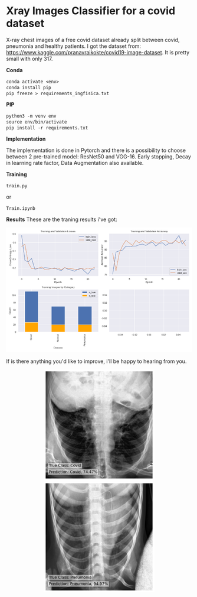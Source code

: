 # Xray Images Classifier for a covid dataset

X-ray chest images of a free covid dataset already split between covid, pneumonia and healthy patients. I got the dataset from: https://www.kaggle.com/pranavraikokte/covid19-image-dataset. It is pretty small with only 317.

**Conda**
```
conda activate <env>
conda install pip
pip freeze > requirements_ingfisica.txt
```
**PIP**
```
python3 -m venv env
source env/bin/activate
pip install -r requirements.txt
```


**Implementation**

The implementation is done in Pytorch and there is a possibility to choose between 2 pre-trained model: ResNet50 and VGG-16. Early stopping, Decay in learning rate factor, Data Augmentation also available.

**Training**
```
train.py
```
or
```
Train.ipynb
```


**Results**
These are the traning results i've got:

![alt text](https://github.com/chacoff/XrayImagesClassifier/blob/main/data/metrics.png?raw=true)

If is there anything you'd like to improve, i'll be happy to hearing from you.

<p align='center'>
<img src="https://github.com/chacoff/XrayImagesClassifier/blob/main/data/Covid_0.74_0100.jpeg" width="300">
<img src="https://github.com/chacoff/XrayImagesClassifier/blob/main/data/Pneumonia_0.95_0109.jpeg" width="300">
</p>
